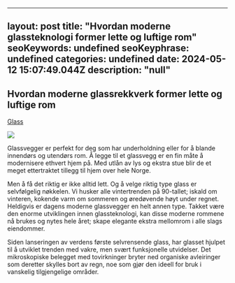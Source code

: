 
---
layout: post
title: "Hvordan moderne glassteknologi former lette og luftige rom"
seoKeywords: undefined
seoKeyphrase: undefined
categories: undefined
date: 2024-05-12 15:07:49.044Z
description: "null"
---

## Hvordan moderne glassrekkverk former lette og luftige rom

[Glass](https://s-glass.no)



![](https://cdn.sanity.io/images/csbn9wp4/transformed-data/a859698764a692844697c85baba8f263bbbc8be4-533x800.jpg)

Glassvegger er perfekt for deg som har underholdning eller for å blande innendørs og utendørs rom. Å legge til et glassvegg er en fin måte å modernisere ethvert hjem på. Med utlån av lys og ekstra stue blir de et meget ettertraktet tillegg til hjem over hele Norge.

Men å få det riktig er ikke alltid lett. Og å velge riktig type glass er selvfølgelig nøkkelen. Vi husker alle vintertrenden på 90-tallet; iskald om vinteren, kokende varm om sommeren og øredøvende høyt under regnet. Heldigvis er dagens moderne glassvegger en helt annen type. Takket være den enorme utviklingen innen glassteknologi, kan disse moderne rommene nå brukes og nytes hele året; skape elegante ekstra mellomrom i alle slags eiendommer.

Siden lanseringen av verdens første selvrensende glass, har glasset hjulpet til å utviklet trenden med vakre, men svært funksjonelle utvidelser. Det mikroskopiske belegget med tovirkninger bryter ned organiske avleiringer som deretter skylles bort av regn, noe som gjør den ideell for bruk i vanskelig tilgjengelige områder.
